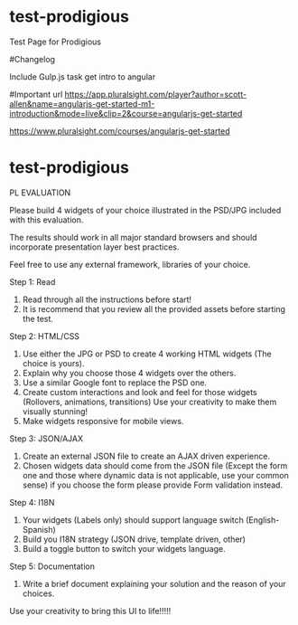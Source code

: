 # test-prodigious
Test Page for Prodigious


#Changelog
  
Include Gulp.js task
get intro to angular


#Important url
https://app.pluralsight.com/player?author=scott-allen&name=angularjs-get-started-m1-introduction&mode=live&clip=2&course=angularjs-get-started

https://www.pluralsight.com/courses/angularjs-get-started


# test-prodigious

PL EVALUATION

Please build 4 widgets of your choice illustrated in the PSD/JPG included with this evaluation.

The results should work in all major standard browsers and should incorporate presentation layer best practices.

Feel free to use any external framework, libraries of your choice.

Step 1: Read

1. Read through all the instructions before start!
2. It is recommend that you review all the provided assets before starting the test.


Step 2: HTML/CSS

1. Use either the JPG or PSD to create 4 working HTML widgets (The choice is yours).
2. Explain why you choose those 4 widgets over the others.
3. Use a similar Google font to replace the PSD one.
4. Create custom interactions and look and feel for those widgets (Rollovers, animations, transitions) Use your creativity to make them visually stunning!
5. Make widgets responsive for mobile views.

Step 3: JSON/AJAX

1. Create an external JSON file to create an AJAX driven experience.
2. Chosen widgets data should come from the JSON file (Except the form one and those where dynamic data is not applicable, use your common sense) if you choose the form please provide Form validation instead.

Step 4: I18N

1. Your widgets (Labels only) should support language switch (English- Spanish)
2. Build you I18N strategy (JSON drive, template driven, other)
2. Build a toggle button to switch your widgets language.

Step 5: Documentation

1. Write a brief document explaining your solution and the reason of your choices.




Use your creativity to bring this UI to life!!!!!
